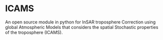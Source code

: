 # ICAMS

An open source module in python for InSAR troposphere Correction using global Atmospheric Models that considers the spatial Stochastic properties of the troposphere (ICAMS).

